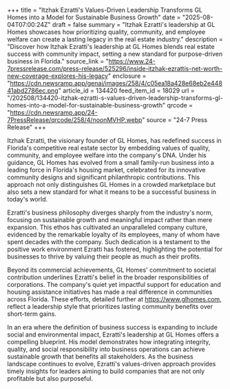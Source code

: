 +++
title = "Itzhak Ezratti's Values-Driven Leadership Transforms GL Homes into a Model for Sustainable Business Growth"
date = "2025-08-04T07:00:24Z"
draft = false
summary = "Itzhak Ezratti's leadership at GL Homes showcases how prioritizing quality, community, and employee welfare can create a lasting legacy in the real estate industry."
description = "Discover how Itzhak Ezratti's leadership at GL Homes blends real estate success with community impact, setting a new standard for purpose-driven business in Florida."
source_link = "https://www.24-7pressrelease.com/press-release/525296/inside-itzhak-ezrattis-net-worth-new-coverage-explores-his-legacy"
enclosure = "https://cdn.newsramp.app/genai/images/258/4/c05ea18a428e68eb2e44841abd2786ec.png"
article_id = 134420
feed_item_id = 18029
url = "/202508/134420-itzhak-ezratti-s-values-driven-leadership-transforms-gl-homes-into-a-model-for-sustainable-business-growth"
qrcode = "https://cdn.newsramp.app/24-7PressRelease/qrcode/258/4/noonMVHP.webp"
source = "24-7 Press Release"
+++

<p>Itzhak Ezratti, the visionary founder of GL Homes, has redefined success in Florida's competitive real estate sector by embedding values of quality, community, and employee welfare into the company's DNA. Under his guidance, GL Homes has evolved from a small family-run business into a leading force in Florida's housing market, celebrated for its innovative community designs and significant philanthropic contributions. This approach not only distinguishes GL Homes in a crowded marketplace but also sets a new standard for what it means to be a successful business in today's world.</p><p>Ezratti's business philosophy diverges sharply from the industry's norm, focusing on sustainable growth and meaningful impact rather than mere expansion. This ethos has cultivated an unparalleled company culture, evidenced by the remarkable loyalty of its employees, many of whom have spent decades with the company. Such dedication is a testament to the positive work environment Ezratti has fostered, highlighting the potential for businesses to thrive by valuing their people as much as their profits.</p><p>Beyond its commercial achievements, GL Homes' commitment to societal contribution underlines Ezratti's belief in the broader responsibilities of corporations. The company's quiet yet impactful support for education and housing assistance initiatives has made a real difference in communities across Florida. These efforts, detailed further at <a href='https://www.glhomes.com' rel='nofollow' target='_blank'>https://www.glhomes.com</a>, reflect a leadership style that prioritizes lasting community benefits over short-term gains.</p><p>In an era where the definition of business success is expanding to include social and environmental impact, Ezratti's leadership at GL Homes offers a compelling blueprint. His model demonstrates how integrating integrity, quality, and social responsibility into business operations can achieve sustainable growth that benefits all stakeholders. As the business landscape continues to evolve, Ezratti's values-driven approach provides timely insights for leaders aiming to build companies that are not only profitable but also purposeful.</p>